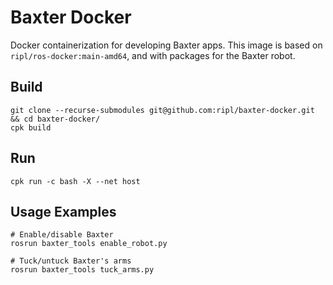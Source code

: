 # Baxter Docker

Docker containerization for developing Baxter apps. This image is based on `ripl/ros-docker:main-amd64`, and with packages for the Baxter robot.

## Build

    git clone --recurse-submodules git@github.com:ripl/baxter-docker.git && cd baxter-docker/
    cpk build

## Run

    cpk run -c bash -X --net host

## Usage Examples

    # Enable/disable Baxter
    rosrun baxter_tools enable_robot.py

    # Tuck/untuck Baxter's arms
    rosrun baxter_tools tuck_arms.py
